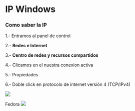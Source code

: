 # IP Windows
### Como saber la IP
1.- Entramos al panel de control 

2.- **Redes e Internet**

3.- **Centro de redes  y recursos compartidos**

4.- Clicamos en el nuestra conexion activa

5.- Propiedades

6.- Doble click en protocolo de internet versión 4 (TCP/IPv4)

<image src="file:///home/bryan/Im%C3%A1genes/Captura%20de%20pantalla%20-2018-11-11%2023-12-11.png">


Fedora
<image src="http://i63.tinypic.com/2ivmdeh.png">

